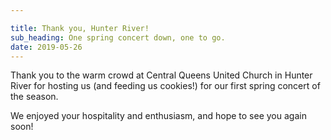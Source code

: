```yaml
---

title: Thank you, Hunter River!
sub_heading: One spring concert down, one to go.
date: 2019-05-26
---
```

<!-- ![](/images/20190526_165719.jpg) -->

Thank you to the warm crowd at Central Queens United Church in Hunter River for hosting us (and feeding us cookies!) for our first spring concert of the season.

We enjoyed your hospitality and enthusiasm, and hope to see you again soon!

<!-- ![](/images/20190526_195626.jpg) -->
